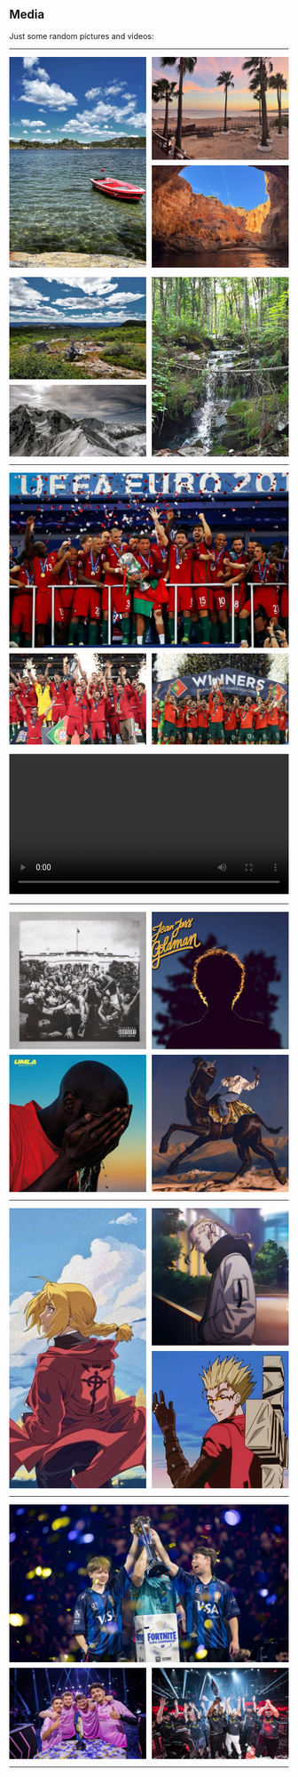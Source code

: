 ## Media

Just some random pictures and videos:

___

<!-- Landscapes -->

<div style="display:flex; gap:10px; align-items:stretch;">

  <div style="flex:1;">
    <img src="img/landscape_2.jpg"
         alt="A lake with a small boat"
         style="width:100%; height:100%; object-fit:cover;">
  </div>

  <div style="flex:1; display:flex; flex-direction:column; gap:10px;">
    <img src="img/landscape_4.jpg"
         alt="A sunset over the beach"
         style="width:100%; flex:1; object-fit:cover;">
    <img src="img/landscape_5.jpg"
         alt="A scenic cove"
         style="width:100%; flex:1; object-fit:cover;">
  </div>

</div>

<br>

<div style="display:flex; gap:10px; align-items:stretch;">

  <div style="flex:1; display:flex; flex-direction:column; gap:10px;">
    <img src="img/landscape_6.jpg"
         alt="A mountain view"
         style="width:100%; flex:1; object-fit:cover;">
    <img src="img/landscape_1.jpg"
         alt="Snow-covered mountains"
         style="width:100%; flex:1; object-fit:cover;">
  </div>

  <div style="flex:1;">
    <img src="img/landscape_3.jpg"
         alt="A river in the forest"
         style="width:100%; height:100%; object-fit:cover;">
  </div>

</div>

___

<!-- Football -->

<div style="display:flex; flex-direction:column; gap:10px; width:100%; box-sizing:border-box;">

  <div>
    <img src="img/portugal_euro_2016.jpg"
         alt="Portugal winning Euro 2016"
         style="width:100%; height:auto; display:block;">
  </div>

  <div style="display:flex; gap:10px;">
    <img src="img/portugal_ldn_2019.jpg"
         alt="Portugal winning the Nations League 2019"
         style="flex:1 1 0; min-width:0; display:block; width:100%; height:auto; object-fit:cover;">
    <img src="img/portugal_ldn_2025.jpg"
         alt="Portugal winning the Nations League 2025"
         style="flex:1 1 0; min-width:0; display:block; width:100%; height:auto; object-fit:cover;">
  </div>

</div>

<br>

<div>
  <video controls width="100%">
    <source src="img/ronaldo_goal.mp4" type="video/mp4">
    Cristiano Ronaldo scoring a bicycle kick against Juventus
  </video>
</div>

___

<!-- Music -->

<div style="display:grid; grid-template-columns: 1fr 1fr; gap:10px; width:100%;">

  <img src="img/cover_3.jpg" alt="To Pimp A Butterfly - Kendrick Lamar" style="width:100%; aspect-ratio:1/1; object-fit:cover;">
  <img src="img/cover_1.jpg" alt="Goldman - JeanJass" style="width:100%; aspect-ratio:1/1; object-fit:cover;">
  <img src="img/cover_2.jpg" alt="Une Main Lave l'Autre - Alpha Wann" style="width:100%; aspect-ratio:1/1; object-fit:cover;">
  <img src="img/cover_4.jpg" alt="Omar Chappier - Mairo" style="width:100%; aspect-ratio:1/1; object-fit:cover;">

</div>

___

<!-- Anime -->

<div style="display:flex; gap:10px; align-items:stretch;">

  <div style="flex:1;">
    <img src="img/anime_1.jpg"
         alt="Edward Elric (Fullmetal Alchemist)"
         style="width:100%; height:100%; object-fit:cover;">
  </div>

  <div style="flex:1; display:flex; flex-direction:column; gap:10px;">
    <img src="img/anime_2.jpg"
         alt="Ken 'Draken' Ryuguji (Tokyo Revengers)"
         style="width:100%; flex:1; object-fit:cover;">
    <img src="img/anime_3.jpg"
         alt="Vash the Stampede (Trigun)"
         style="width:100%; flex:1; object-fit:cover;">
  </div>

</div>

___

<!-- Esports -->

<div style="display:flex; flex-direction:column; gap:10px;">

  <div>
    <img src="img/m8_fortnite_worlds.jpg"
         alt="Gentle Mates winning the Fortnite World Cup 2025"
         style="width:100%; height:auto; display:block;">
  </div>

  <div style="display:flex; gap:10px;">
    <img src="img/m8_rl_major.jpg"
         alt="Gentle Mates winning Rocket League Major 1 in 2024"
         style="flex:1 1 0; min-width:0; display:block; width:100%; height:auto; object-fit:cover;">
    <img src="img/m8_ascension.jpg"
         alt="Gentle Mates winning Valorant Ascension 2023"
         style="flex:1 1 0; min-width:0; display:block; width:100%; height:auto; object-fit:cover;">
  </div>

</div>

___
